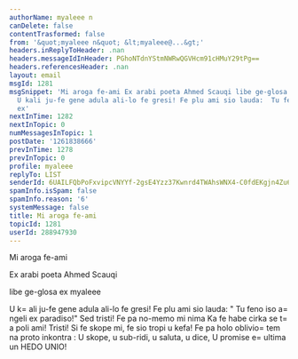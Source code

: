 ```yaml
---
authorName: myaleee n
canDelete: false
contentTrasformed: false
from: '&quot;myaleee n&quot; &lt;myaleee@...&gt;'
headers.inReplyToHeader: .nan
headers.messageIdInHeader: PGhoNTdnYStmNWRwQGVHcm91cHMuY29tPg==
headers.referencesHeader: .nan
layout: email
msgId: 1281
msgSnippet: 'Mi aroga fe-ami Ex arabi poeta Ahmed Scauqi libe ge-glosa ex myaleee
  U kali ju-fe gene adula ali-lo fe gresi! Fe plu ami sio lauda:  Tu feno iso angeli
  ex'
nextInTime: 1282
nextInTopic: 0
numMessagesInTopic: 1
postDate: '1261838666'
prevInTime: 1278
prevInTopic: 0
profile: myaleee
replyTo: LIST
senderId: 6UAILFQbPoFxvipcVNYYf-2gsE4Yzz37Kwnrd4TWAhsWNX4-C0fdEKgjn4Zu6sZFFIQ2ozOf-sMXpKh_CXdHBxJjAngezA
spamInfo.isSpam: false
spamInfo.reason: '6'
systemMessage: false
title: Mi aroga fe-ami
topicId: 1281
userId: 288947930
---
```


Mi aroga fe-ami

Ex arabi poeta Ahmed Scauqi

libe ge-glosa ex myaleee

U k=
ali ju-fe gene adula ali-lo fe gresi!
Fe plu ami sio lauda:
" Tu feno iso a=
ngeli ex paradiso!"
Sed tristi! Fe pa no-memo mi nima
Ka fe habe cirka se t=
a poli ami!
Tristi! Si fe skope mi, fe sio tropi u kefa!
Fe pa holo oblivio=
 tem na proto inkontra :
U skope, u sub-ridi, u saluta, u dice,
U promise e=
 ultima un HEDO UNIO!








